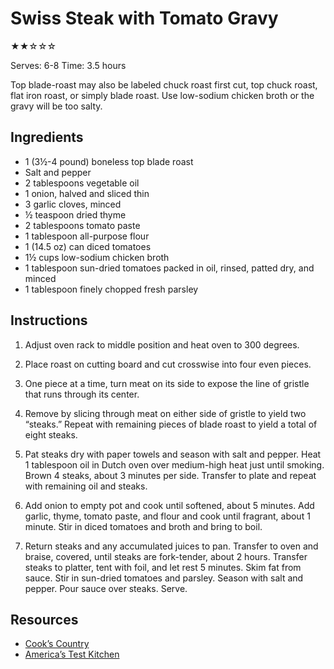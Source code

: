 # Swiss Steak with Tomato Gravy

★★☆☆☆

Serves: 6-8
Time: 3.5 hours

Top blade-roast may also be labeled chuck roast first cut, top chuck roast, flat iron roast, or simply blade roast. Use low-sodium chicken broth or the gravy will be too salty.

## Ingredients

* 1 (3½-4 pound) boneless top blade roast
* Salt and pepper
* 2 tablespoons vegetable oil
* 1 onion, halved and sliced thin
* 3 garlic cloves, minced
* ½ teaspoon dried thyme
* 2 tablespoons tomato paste
* 1 tablespoon all-purpose flour
* 1 (14.5 oz) can diced tomatoes
* 1½ cups low-sodium chicken broth
* 1 tablespoon sun-dried tomatoes packed in oil, rinsed, patted dry, and minced
* 1 tablespoon finely chopped fresh parsley

## Instructions

1. Adjust oven rack to middle position and heat oven to 300 degrees.

2. Place roast on cutting board and cut crosswise into four even pieces.

3. One piece at a time, turn meat on its side to expose the line of gristle that runs through its center.

4. Remove by slicing through meat on either side of gristle to yield two “steaks.” Repeat with remaining pieces of blade roast to yield a total of eight steaks.

5. Pat steaks dry with paper towels and season with salt and pepper. Heat 1 tablespoon oil in Dutch oven over medium-high heat just until smoking. Brown 4 steaks, about 3 minutes per side. Transfer to plate and repeat with remaining oil and steaks.

6. Add onion to empty pot and cook until softened, about 5 minutes. Add garlic, thyme, tomato paste, and flour and cook until fragrant, about 1 minute. Stir in diced tomatoes and broth and bring to boil.

7. Return steaks and any accumulated juices to pan. Transfer to oven and braise, covered, until steaks are fork-tender, about 2 hours. Transfer steaks to platter, tent with foil, and let rest 5 minutes. Skim fat from sauce. Stir in sun-dried tomatoes and parsley. Season with salt and pepper. Pour sauce over steaks. Serve.

## Resources

* [Cook’s Country](https://www.cookscountry.com/recipes/5004-swiss-steak-with-tomato-gravy)
* [America’s Test Kitchen](https://www.americastestkitchen.com/episode/320-family-favorites)
